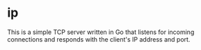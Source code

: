 # ip
This is a simple TCP server written in Go that listens for incoming connections and responds with the client's IP address and port.
